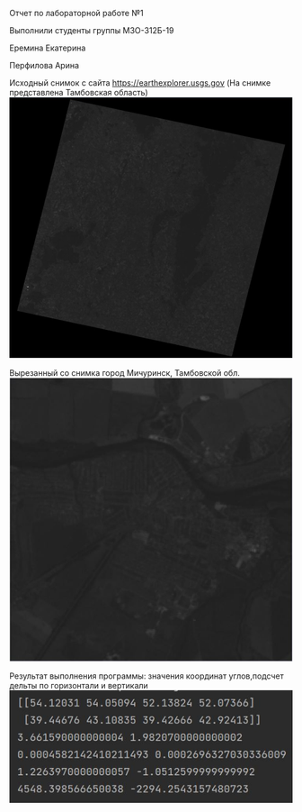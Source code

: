 Отчет по лабораторной работе №1 

Выполнили студенты группы М3О-312Б-19

Еремина Екатерина

Перфилова Арина


Исходный снимок с сайта https://earthexplorer.usgs.gov (На снимке представлена Тамбовская область)
![Рис1](https://github.com/eremkate/screenshots/blob/main/Снимок1.JPG)

Вырезанный со снимка город Мичуринск, Тамбовской обл.
![Рис2](https://github.com/eremkate/screenshots/blob/main/Снимоквырезан.JPG)

Результат выполнения программы: значения координат углов,подсчет дельты по горизонтали и вертикали
![Рис3](https://github.com/eremkate/screenshots/blob/main/Снимок2.JPG)
